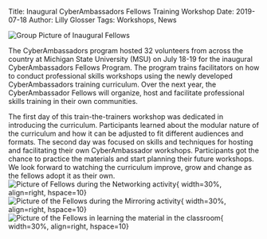 Title: Inaugural CyberAmbassadors Fellows Training Workshop
Date: 2019-07-18
Author: Lilly Glosser
Tags: Workshops, News

![Group Picture of Inaugural Fellows](http://colbrydi.github.io/cyberambassadors/images/Fellows_Group.png)

The CyberAmbassadors program hosted 32 volunteers from across the country at Michigan State University (MSU) on July 18-19 for the inaugural CyberAmbassadors Fellows Program. The program trains facilitators on how to conduct professional skills workshops using the newly developed CyberAmbassadors training curriculum. Over the next year, the CyberAmbassador Fellows will organize, host and facilitate professional skills training in their own communities.  

The first day of this train-the-trainers workshop was dedicated in introducing the curriculum. Participants learned about the modular nature of the curriculum and how it can be adjusted to fit different audiences and formats. The second day was focused on skills and techniques for hosting and facilitating their own CyberAmbassador workshops. Participants got the chance to practice the materials and start planning their future workshops. We look forward to watching the curriculum improve, grow and change as the fellows adopt it as their own.
![Picture of Fellows during the Networking activity](http://colbrydi.github.io/cyberambassadors/images/Fellows_Networking.png){ width=30%, align=right, hspace=10}
![Picture of the Fellows during the Mirroring activity](http://colbrydi.github.io/cyberambassadors/images/Fellows_Mirror.png){ width=30%, align=right, hspace=10}
![Picture of the Fellows in learning the material in the classroom ](http://colbrydi.github.io/cyberambassadors/images/Fellows_Classro0m.png){ width=30%, align=right, hspace=10}
